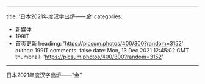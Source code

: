 
---
title: '日本2021年度汉字出炉——_金_'
categories: 
 - 新媒体
 - 199IT
 - 首页更新
headimg: 'https://picsum.photos/400/300?random=3152'
author: 199IT
comments: false
date: Mon, 13 Dec 2021 12:45:02 GMT
thumbnail: 'https://picsum.photos/400/300?random=3152'
---

<div>   
日本2021年度汉字出炉——“金”  
</div>
            